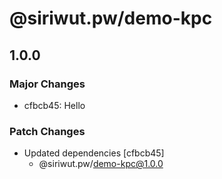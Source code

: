 # @siriwut.pw/demo-kpc

## 1.0.0

### Major Changes

- cfbcb45: Hello

### Patch Changes

- Updated dependencies [cfbcb45]
  - @siriwut.pw/demo-kpc@1.0.0
